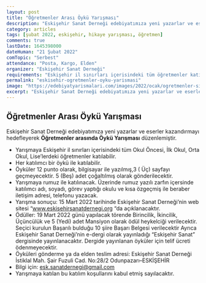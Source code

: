 ```yaml
---
layout: post
title: "Öğretmenler Arası Öykü Yarışması"
description: "Eskişehir Sanat Derneği edebiyatımıza yeni yazarlar ve eserler kazandırmayı hedefleyerek Öğretmenler arasında Öykü Yarışması düzenlemiştir."
category: articles
tags: [şubat 2022, eskişehir, hikaye yarışması, öğretmen]
comments: true
lastDate: 1645398000
dateHuman: "21 Şubat 2022"
comTopic: "Serbest"
attendance: "Posta, Kargo, Elden"
organizer: "Eskişehir Sanat Derneği"
requirements: "Eskişehir il sınırları içerisindeki tüm öğretmenler katılabilir"
permalink: "eskisehir-ogretmenler-oyku-yarismasi"
image: "https://edebiyatyarismalari.com/images/2022/ocak/ogretmenler-siir-oyku-yarismasi.jpg"
excerpt: "Eskişehir Sanat Derneği edebiyatımıza yeni yazarlar ve eserler kazandırmayı hedefleyerek <strong>Öğretmenler arasında Öykü Yarışması</strong> düzenlemiştir."
---
```


## Öğretmenler Arası Öykü Yarışması
Eskişehir Sanat Derneği edebiyatımıza yeni yazarlar ve eserler kazandırmayı hedefleyerek **Öğretmenler arasında Öykü Yarışması** düzenlemiştir.  

- Yarışmaya Eskişehir il sınırları içerisindeki tüm Okul Öncesi, İlk Okul, Orta Okul, Lise’lerdeki öğretmenler katılabilir.
- Her katılımcı bir öykü ile katılabilir.
- Öyküler 12 punto olarak, bilgisayar ile yazılmış,3 ( Üç) sayfayı geçmeyecektir. 5 (Beş) adet çoğaltılmış olarak gönderilecektir.
- Yarışmaya rumuz ile katılınacak. Üzerinde rumuz yazılı zarfın içersinde katılımcı adı, soyadı, görev yaptığı okulu ve kısa özgeçmiş ile beraber iletişim adresi, telefonu yazacak.
- Yarışma sonuçu: 15 Mart 2022 tarihinde Eskişehir Sanat Derneği’nin web sitesi “www.eskisehirsanatdernegi.org “da açıklanacaktır.
- Ödüller: 19 Mart 2022 günü yapılacak törende Birincilik, İkincilik, Üçüncülük ve 5 (Yedi) adet Mansiyon olarak ödül heykelciği verilecektir. Seçici kurulun Başarılı bulduğu 10 şiire Başarı Belgesi verilecektir Ayrıca Eskişehir Sanat Derneği’nin e-dergi olarak yayınladığı “Eskişehir Sanat” dergisinde yayınlanacaktır. Dergide yayınlanan öyküler için telif ücreti ödenmeyecektir.
- Öyküleri gönderme ya da elden teslim adresi: Eskişehir Sanat Derneği İstiklal Mah. Şair Fuzuli Cad. No:28/2 Odunpazarı–ESKİŞEHİR
- Bilgi için: esk.sanatdernegi@gmail.com
- Yarışmaya katılan bu katılım koşullarını kabul etmiş sayılacaktır.